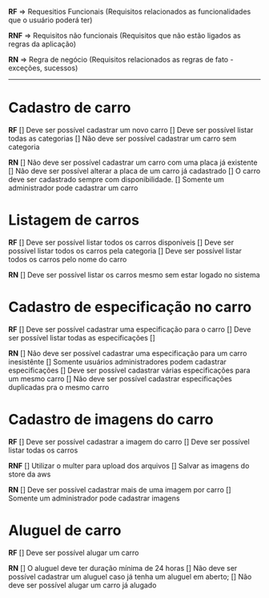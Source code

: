 **RF** => Requesitios Funcionais
(Requisitos relacionados as funcionalidades que o usuário poderá ter)

**RNF** => Requisitos não funcionais
(Requisitos que não estão ligados as regras da aplicação)

**RN** => Regra de negócio
(Requisitos relacionados as regras de fato - exceções, sucessos)

---

# Cadastro de carro

**RF**
[] Deve ser possível cadastrar um novo carro
[] Deve ser possível listar todas as categorias
[] Não deve ser possível cadastrar um carro sem categoria

**RN**
[] Não deve ser possível cadastrar um carro com uma placa já existente
[] Não deve ser possível alterar a placa de um carro já cadastrado
[] O carro deve ser cadastrado sempre com disponibilidade.
[] Somente um administrador pode cadastrar um carro

# Listagem de carros

**RF**
[] Deve ser possível listar todos os carros disponíveis
[] Deve ser possível listar todos os carros pela categoria
[] Deve ser possível listar todos os carros pelo nome do carro

**RN**
[] Deve ser possível listar os carros mesmo sem estar logado no sistema

# Cadastro de especificação no carro

**RF**
[] Deve ser possível cadastrar uma especificação para o carro
[] Deve ser possível listar todas as especificações
[]

**RN**
[] Não deve ser possível cadastrar uma especificação para um carro inesistênte
[] Somente usuários administradores podem cadastrar especificações
[] Deve ser possível cadastrar várias especificações para um mesmo carro
[] Não deve ser possível cadastrar especificações duplicadas pra o mesmo carro

# Cadastro de imagens do carro

**RF**
[] Deve ser possível cadastrar a imagem do carro
[] Deve ser possível listar todas os carros

**RNF**
[] Utilizar o multer para upload dos arquivos
[] Salvar as imagens do store da aws

**RN**
[] Deve ser possível cadastrar mais de uma imagem por carro
[] Somente um administrador pode cadastrar imagens

# Aluguel de carro

**RF**
[] Deve ser possível alugar um carro

**RN**
[] O aluguel deve ter duração mínima de 24 horas
[] Não deve ser possível cadastrar um aluguel caso já tenha um aluguel em aberto;
[] Não deve ser possível alugar um carro já alugado
